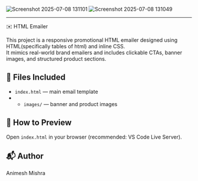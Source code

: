 ![Screenshot 2025-07-08 131101](https://github.com/user-attachments/assets/e4a76161-6afb-4f2a-9f16-c4f93ff286ae)
![Screenshot 2025-07-08 131049](https://github.com/user-attachments/assets/11c8bdad-434c-4754-873e-5b01177c01e8)

------------------
✉️ HTML Emailer

This project is a responsive promotional HTML emailer designed using HTML(specifically tables of html) and inline CSS.  
It mimics real-world brand emailers and includes clickable CTAs, banner images, and structured product sections.

## 📁 Files Included
- `index.html` — main email template
- - `images/` — banner and product images

## 🧪 How to Preview
Open `index.html` in your browser (recommended: VS Code Live Server).

## 📬 Author
Animesh Mishra

